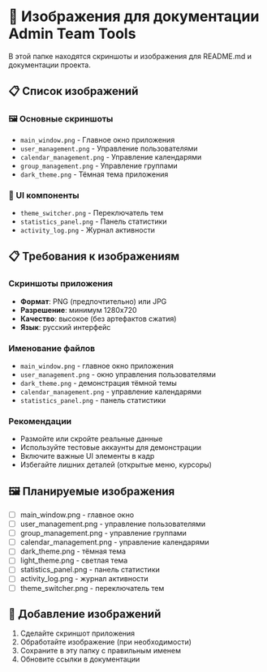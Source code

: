 # 📸 Изображения для документации Admin Team Tools

В этой папке находятся скриншоты и изображения для README.md и документации проекта.

## 📋 Список изображений

### 🖼️ Основные скриншоты
- `main_window.png` - Главное окно приложения
- `user_management.png` - Управление пользователями  
- `calendar_management.png` - Управление календарями
- `group_management.png` - Управление группами
- `dark_theme.png` - Тёмная тема приложения

### 🎨 UI компоненты
- `theme_switcher.png` - Переключатель тем
- `statistics_panel.png` - Панель статистики
- `activity_log.png` - Журнал активности

## 📋 Требования к изображениям

### Скриншоты приложения
- **Формат**: PNG (предпочтительно) или JPG
- **Разрешение**: минимум 1280x720
- **Качество**: высокое (без артефактов сжатия)
- **Язык**: русский интерфейс

### Именование файлов
- `main_window.png` - главное окно приложения
- `user_management.png` - окно управления пользователями
- `dark_theme.png` - демонстрация тёмной темы
- `calendar_management.png` - управление календарями
- `statistics_panel.png` - панель статистики

### Рекомендации
- Размойте или скройте реальные данные
- Используйте тестовые аккаунты для демонстрации
- Включите важные UI элементы в кадр
- Избегайте лишних деталей (открытые меню, курсоры)

## 🖼️ Планируемые изображения

- [ ] main_window.png - главное окно
- [ ] user_management.png - управление пользователями  
- [ ] group_management.png - управление группами
- [ ] calendar_management.png - управление календарями
- [ ] dark_theme.png - тёмная тема
- [ ] light_theme.png - светлая тема
- [ ] statistics_panel.png - панель статистики
- [ ] activity_log.png - журнал активности
- [ ] theme_switcher.png - переключатель тем

## 🚀 Добавление изображений

1. Сделайте скриншот приложения
2. Обработайте изображение (при необходимости)
3. Сохраните в эту папку с правильным именем
4. Обновите ссылки в документации
